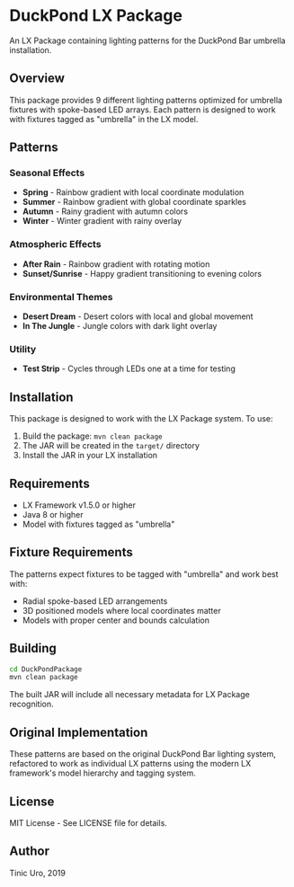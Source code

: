 # DuckPond LX Package

An LX Package containing lighting patterns for the DuckPond Bar umbrella installation.

## Overview

This package provides 9 different lighting patterns optimized for umbrella fixtures with spoke-based LED arrays. Each pattern is designed to work with fixtures tagged as "umbrella" in the LX model.

## Patterns

### Seasonal Effects
- **Spring** - Rainbow gradient with local coordinate modulation
- **Summer** - Rainbow gradient with global coordinate sparkles  
- **Autumn** - Rainy gradient with autumn colors
- **Winter** - Winter gradient with rainy overlay

### Atmospheric Effects
- **After Rain** - Rainbow gradient with rotating motion
- **Sunset/Sunrise** - Happy gradient transitioning to evening colors

### Environmental Themes
- **Desert Dream** - Desert colors with local and global movement
- **In The Jungle** - Jungle colors with dark light overlay

### Utility
- **Test Strip** - Cycles through LEDs one at a time for testing

## Installation

This package is designed to work with the LX Package system. To use:

1. Build the package: `mvn clean package`
2. The JAR will be created in the `target/` directory
3. Install the JAR in your LX installation

## Requirements

- LX Framework v1.5.0 or higher
- Java 8 or higher
- Model with fixtures tagged as "umbrella"

## Fixture Requirements

The patterns expect fixtures to be tagged with "umbrella" and work best with:
- Radial spoke-based LED arrangements
- 3D positioned models where local coordinates matter
- Models with proper center and bounds calculation

## Building

```bash
cd DuckPondPackage
mvn clean package
```

The built JAR will include all necessary metadata for LX Package recognition.

## Original Implementation

These patterns are based on the original DuckPond Bar lighting system, refactored to work as individual LX patterns using the modern LX framework's model hierarchy and tagging system.

## License

MIT License - See LICENSE file for details.

## Author

Tinic Uro, 2019